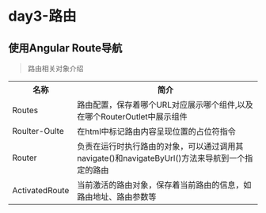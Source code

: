 # day3-路由

## 使用Angular Route导航
> 路由相关对象介绍
<table>       
    <tr>
        <th>名称</th>
        <th>简介</th>
    </tr>
    <tr>
         <td>Routes</td>
         <td>路由配置，保存着哪个URL对应展示哪个组件,以及在哪个RouterOutlet中展示组件</td>
    </tr>
    <tr>
         <td>Roulter-Oulte</td>
         <td>在html中标记路由内容呈现位置的占位符指令</td>
    </tr>
    <tr>
         <td>Router</td>
         <td>负责在运行时执行路由的对象，可以通过调用其navigate()和navigateByUrl()方法来导航到一个指定的路由</td>
    </tr>
    <tr>
         <td>ActivatedRoute</td>
         <td>当前激活的路由对象，保存着当前路由的信息，如路由地址、路由参数等</td>
    </tr>
</table>

## 
